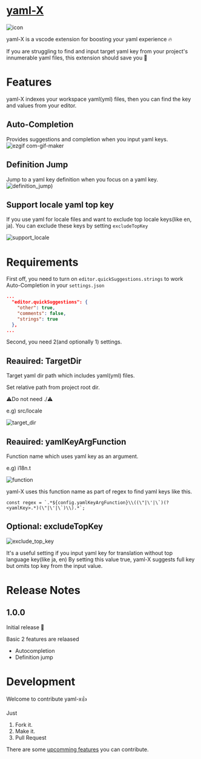 # [yaml-X](https://marketplace.visualstudio.com/items?itemName=kazuwombat.yaml-x)

![icon](https://user-images.githubusercontent.com/6919381/115827049-b9fd8e00-a446-11eb-970e-335a71e32404.png)

yaml-X is a vscode extension for boosting your yaml experience 🔥

If you are struggling to find and input target yaml key from your project's innumerable yaml files, this extension should save you 💪

# **Features**

yaml-X indexes your workspace yaml(yml) files, then you can find the key and values from your editor.

## Auto-Completion

Provides suggestions and completion when you input yaml keys.
![ezgif com-gif-maker](https://user-images.githubusercontent.com/6919381/115826696-43f92700-a446-11eb-9b2e-c1e940367017.gif)


## Definition Jump

Jump to a yaml key definition when you focus on a yaml key.
![definition_jump](https://user-images.githubusercontent.com/6919381/115826856-7c990080-a446-11eb-8c21-cf10d5e0e8a4.gif))


## Support locale yaml top key

If you use yaml for locale files and want to exclude top locale keys(like en, ja).
You can exclude these keys by setting `excludeTopKey`

![support_locale](https://user-images.githubusercontent.com/6919381/115827521-59bb1c00-a447-11eb-8374-0d4349afdbbc.gif)



# Requirements

First off, you need to turn on `editor.quickSuggestions.strings` to work Auto-Completion in your `settings.json`

```json
...
  "editor.quickSuggestions": {
    "other": true,
    "comments": false,
    "strings": true
  },
...
```

Second, you need 2(and optionally 1) settings.

## **Reauired: TargetDir**

Target yaml dir path which includes yaml(yml) files. 

Set relative path from project root dir.

⚠️Do not need ./⚠️

 e.g) src/locale

![target_dir](https://user-images.githubusercontent.com/6919381/115827592-78211780-a447-11eb-9286-046239dc93ba.jpg)



## **Reauired: yamlKeyArgFunction**

Function name which uses yaml key as an argument.

e.g) i18n.t

![function](https://user-images.githubusercontent.com/6919381/115827611-7eaf8f00-a447-11eb-87b7-eaf6a69bd237.jpg)


yaml-X uses this function name as part of regex to find yaml keys like this.

```tsx
const regex = `.*${config.yamlKeyArgFunction}\\((\"|\'|\`)(?<yamlKey>.*)(\"|\'|\`)\\).*`;
```



## Optional: excludeTopKey

![exclude_top_key](https://user-images.githubusercontent.com/6919381/115827633-8707ca00-a447-11eb-844d-85191ac07132.jpg)

It's a useful setting if you input yaml key for translation without top language key(like ja, en)
By setting this value true, yaml-X suggests full key but omits top key from the input value.

<!-- **## FAQ** -->

# Release Notes
## 1.0.0

Initial release 🎉

Basic 2 features are relaased

- Autocompletion
- Definition jump

# Development
Welcome to contribute yaml-x👍

Just
1. Fork it.
2. Make it.
3. Pull Request

There are some [upcomming features](https://github.com/kazuooooo/yaml-X/issues) you can contribute.
